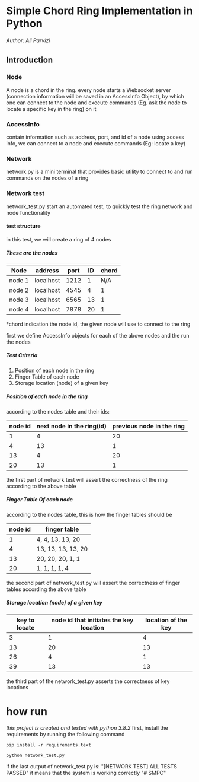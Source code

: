 # Simple Chord Ring Implementation in Python
###### Author: Ali Parvizi 

## Introduction

### Node
A node is a chord in the ring.
every node starts a Websocket server (connection information 
will be saved in an AccessInfo Object), by which one can connect to the node
and execute commands (Eg. ask the node to locate a specific key in the ring)
on it

### AccessInfo
contain information such as address, port, and id of a node
using access info, we can connect to a node and
execute commands (Eg: locate a key)


### Network
network.py is a mini terminal that provides basic utility to
connect to and run commands on the nodes of a ring

### Network test
network_test.py start an automated test, to quickly test the ring network and node functionality

#### test structure
in this test, we will create a ring of 4 nodes

##### These are the nodes
Node | address | port | ID | chord |
-----|---------|------|----|------|
node 1| localhost | 1212 | 1| N/A |
node 2| localhost | 4545| 4 | 1   |
node 3| localhost | 6565| 13| 1   | 
node 4| localhost | 7878| 20| 1   | 

*chord indication the node id, the given node will use to connect to the ring

first we define AccessInfo objects for each of the above nodes
and the run the nodes

##### Test Criteria
1. Position of each node in the ring
2. Finger Table of each node
3. Storage location (node) of a given key


##### Position of each node in the ring
according to the nodes table and their ids:

node id | next node in the ring(id) | previous node in the ring
--------|---------------------------|---------------------------
1       |      4                    | 20
4       |   13                      | 1
13      | 4                         |   20
20      | 13                        | 1


the first part of network test will assert the correctness of the ring according to the above table

##### Finger Table Of each node

according to the nodes table, this is how the finger tables should be

node id | finger table
--------|-------------
1       |  4, 4, 13, 13, 20
4       |  13, 13, 13, 13, 20
13      | 20, 20, 20, 1, 1
20      | 1, 1, 1, 1, 4

the second part of network_test.py will assert the correctness of finger tables according the above table


##### Storage location (node) of a given key

key to locate | node id that initiates the key location | location of the key
--------------|-----------------------------------------|--------------------
3             |1                                        |4
13            |20                                       |13
26            |4                                        |1
39            |13                                       |13



the third part of the network_test.py asserts the correctness of key locations

# how run
_*this project is created and tested with python 3.8.2*_
first, install the requirements by running the following command

```pip install -r requirements.text```

```
python network_test.py
```

if the last output of network_test.py is:
"[NETWORK TEST] ALL TESTS PASSED"
it means that the system is working correctly
"# SMPC" 
